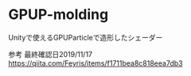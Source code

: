 # GPUP-molding
Unityで使えるGPUParticleで造形したシェーダー

参考 最終確認日2019/11/17 https://qiita.com/Feyris/items/f1711bea8c818eea7db3
